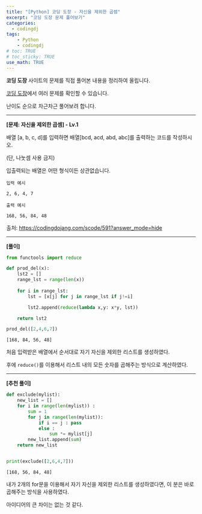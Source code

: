 ```yaml
---
title: "[Python] 코딩 도장 - 자신을 제외한 곱셈"
excerpt: "코딩 도장 문제 풀어보기"
categories: 
  - codingdj
tags: 
    - Python
    - codingdj
# toc: TRUE
# toc_sticky: TRUE
use_math: TRUE
---
```


**코딩 도장** 사이트의 문제를 직접 풀어본 내용을 정리하여 올립니다.

[코딩 도장](https://codingdojang.com/)에서 여러 문제를 확인할 수 있습니다.

난이도 순으로 차근차근 풀어보려 합니다.

---

**[문제: 자신을 제외한 곱셈] - Lv.1**

배열 [a, b, c, d]를 입력하면 배열[bcd, acd, abd, abc]를 출력하는 코드를 작성하시오.

(단, 나눗셈 사용 금지)

입출력되는 배열은 어떤 형식이든 상관없습니다.

```
입력 예시

2, 6, 4, 7
```

```
출력 예시

168, 56, 84, 48
```

출처: <https://codingdojang.com/scode/591?answer_mode=hide>

---

**[풀이]**


```python
from functools import reduce

def prod_del(x):
    lst2 = []
    range_lst = range(len(x))
    
    for i in range_lst:
        lst = [x[j] for j in range_lst if j!=i]

        lst2.append(reduce(lambda x,y: x*y, lst))

    return lst2

prod_del([2,4,6,7])
```




    [168, 84, 56, 48]



처음 입력받은 배열에서 순서대로 자기 자신을 제외한 리스트를 생성하였다.

후에 `reduce()`를 이용해서 리스트 내의 모든 숫자를 곱해주는 방식으로 계산하였다.

---

**[추천 풀이]**


```python
def exclude(mylist):
    new_list = []
    for i in range(len(mylist)) :
        sum = 1
        for j in range(len(mylist)):
            if i == j : pass
            else :
                sum *= mylist[j]
        new_list.append(sum)
    return new_list


print(exclude([2,6,4,7]))
```

    [168, 56, 84, 48]
    

내가 2개의 for문을 이용해서 자기 자신을 제외한 리스트를 생성하였다면, 이 분은 바로 곱해주는 방식을 사용하였다.

아이디어의 큰 차이는 없는 것 같다.
